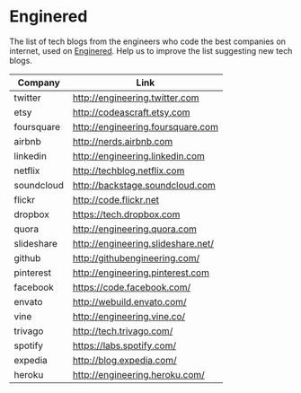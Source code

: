 # Enginered
The list of tech blogs from the engineers who code the best companies on internet, used on [Enginered](http://engine.red). Help us to improve the list suggesting new tech blogs.


| Company           | Link                                     |
| ----------------- | ---------------------------------------- |
| twitter           | http://engineering.twitter.com           |
| etsy              | http://codeascraft.etsy.com              |
| foursquare        | http://engineering.foursquare.com        |
| airbnb            | http://nerds.airbnb.com                  |
| linkedin          | http://engineering.linkedin.com          |
| netflix           | http://techblog.netflix.com              |
| soundcloud        | http://backstage.soundcloud.com          |
| flickr            | http://code.flickr.net                   |
| dropbox           | https://tech.dropbox.com                 |
| quora             | http://engineering.quora.com             |
| slideshare        | http://engineering.slideshare.net/       |
| github            | http://githubengineering.com/            |
| pinterest         | http://engineering.pinterest.com         |
| facebook          | https://code.facebook.com/               |
| envato            | http://webuild.envato.com/               |
| vine              | http://engineering.vine.co/              |
| trivago           | http://tech.trivago.com/                 |
| spotify           | https://labs.spotify.com/                |
| expedia           | http://blog.expedia.com/                 |
| heroku            | http://engineering.heroku.com/           |

